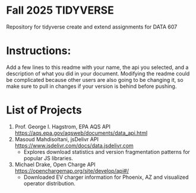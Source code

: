 # Fall 2025 TIDYVERSE

Repository for tidyverse create and extend assignments for DATA 607

# Instructions:

Add a few lines to this readme with your name, the api you selected, and a description of what you did in your document. Modifying the readme could be complicated because other users are also going to be changing it, so make sure to pull in changes if your version is behind before pushing.

# List of Projects

1. Prof. George I. Hagstrom, EPA AQS API <https://aqs.epa.gov/aqsweb/documents/data_api.html>
2. Masoud Mahdisoltani, jsDelivr API <https://www.jsdelivr.com/docs/data.jsdelivr.com>
    - Explores download statistics and version fragmentation patterns for popular JS libraries.
3. Michael Drake, Open Charge API <https://openchargemap.org/site/develop/api#/>
    - Downloaded EV charger information for Phoenix, AZ and visualized operator distribution.